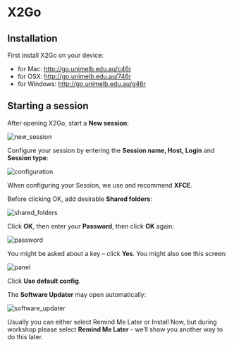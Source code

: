 # X2Go

## Installation

First install X2Go on your device:
- for Mac: http://go.unimelb.edu.au/c46r
- for OSX: http://go.unimelb.edu.au/746r
- for Windows: http://go.unimelb.edu.au/g46r

## Starting a session

After opening X2Go, start a **New session**:

![new_session](https://user-images.githubusercontent.com/31464556/57978043-0fa1b280-7a48-11e9-957c-3f436e01f00a.png)

Configure your session by entering the **Session name, Host, Login** and **Session type**:

![configuration](https://user-images.githubusercontent.com/31464556/57978051-44156e80-7a48-11e9-97fb-0d214c51477e.png)

When configuring your Session, we use and recommend **XFCE**.

Before clicking OK, add desirable **Shared folders**:

![shared_folders](https://user-images.githubusercontent.com/31464556/57978079-17158b80-7a49-11e9-85f1-cc33bdf838d1.png)

Click **OK**, then enter your **Password**, then click **OK** again:

![password](https://user-images.githubusercontent.com/31464556/57978083-1ed53000-7a49-11e9-836f-0dd1d61b4cf1.png)

You might be asked about a key – click **Yes**.
You might also see this screen:

![panel](https://user-images.githubusercontent.com/31464556/57978084-2268b700-7a49-11e9-8e81-da60711abaf4.png)

Click **Use default config**.

The **Software Updater** may open automatically:

![software_updater](https://user-images.githubusercontent.com/31464556/57978085-24327a80-7a49-11e9-96de-b67c072b77a6.png)

Usually you can either select Remind Me Later or Install Now, but during workshop please select **Remind Me Later** - we’ll show you another way to do this later.
